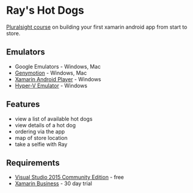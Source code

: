 # Ray's Hot Dogs
[Pluralsight course](https://www.pluralsight.com/courses/android-xamarin-from-start-to-store) on building your first xamarin android app from start to store.


## Emulators
- Google Emulators - Windows, Mac
- [Genymotion](https://www.genymotion.com/) - Windows, Mac
- [Xamarin Android Player](https://www.xamarin.com/android-player) - Windows
- [Hyper-V Emulator](https://www.visualstudio.com/en-us/features/msft-android-emulator-vs.aspx) - Windows

## Features
- view a list of available hot dogs
- view details of a hot dog
- ordering via the app
- map of store location
- take a selfie with Ray

## Requirements
- [Visual Studio 2015 Community Edition](https://www.visualstudio.com/en-us/products/visual-studio-community-vs.aspx) - free
- [Xamarin Business](https://developer.xamarin.com/guides/cross-platform/getting_started/beginning_a_xamarin_trial/) - 30 day trial


